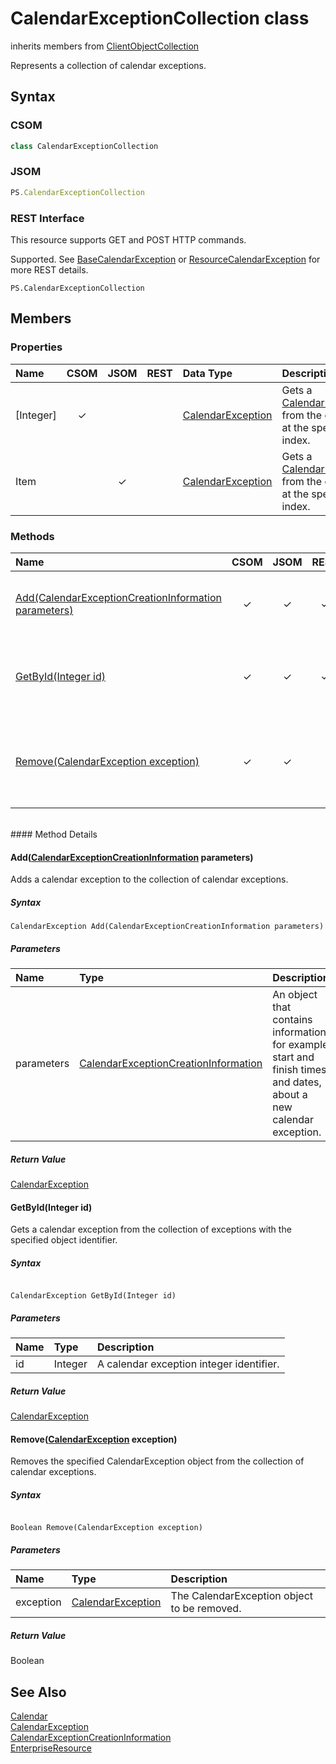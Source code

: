 [comment]: # (Name:CalendarExceptionCollection)
[comment]: # (Type:class)
[comment]: # (Status:Verified)

# <a name="name"></a>CalendarExceptionCollection class

inherits members from [ClientObjectCollection<CalendarException>](https://msdn.microsoft.com/EN-US/library/ee539303)<br/>

<a name="description"></a>Represents a collection of calendar exceptions.

## <a name="syntax"></a>Syntax

### CSOM

```C#
class CalendarExceptionCollection 
```
### JSOM

```JavaScript
PS.CalendarExceptionCollection
```
### REST Interface

This resource supports GET and POST HTTP commands.

Supported.  See [BaseCalendarException](BaseCalendarException.md) or [ResourceCalendarException](ResourceCalendarException.md) for more REST details.

```
PS.CalendarExceptionCollection
```

## <a name="members"></a>Members

### <a name="properties"></a>Properties

|**Name**|**CSOM**|**JSOM**|**REST**|**Data Type**|**Description**|
|:-----|:-----:|:-----:|:-----:|:-----|:-----|
|<a name="[Integer]"></a>[Integer]|&#x2713;|||[CalendarException](CalendarException.md)|Gets a [CalendarException](CalendarException.md) from the collection at the specified index.|
|<a name="Item"></a>Item||&#x2713;||[CalendarException](CalendarException.md)|Gets a [CalendarException](CalendarException.md) from the collection at the specified index.|

### <a name="methods"></a>Methods

|**Name**|**CSOM**|**JSOM**|**REST**|**Data Type**|**Description**|
|:-----|:-----:|:-----:|:-----:|:-----|:-----|
|[Add(CalendarExceptionCreationInformation parameters)](#Add_[CalendarExceptionCreationInformation]_CalendarExceptionCreationInformation.md__parameters_)|&#x2713;|&#x2713;|&#x2713;|[CalendarException](CalendarException.md)|Adds a calendar exception to the collection of calendar exceptions.|
|[GetById(Integer id)](#GetById_Integer_id_)|&#x2713;|&#x2713;|&#x2713;|[CalendarException](CalendarException.md)|Gets a calendar exception from the collection of exceptions with the specified object identifier.|
|[Remove(CalendarException exception)](#Remove_[CalendarException]_CalendarException.md__exception_)|&#x2713;|&#x2713;||Boolean|Removes the specified CalendarException object from the collection of calendar exceptions.|

<br/>
#### Method Details

#### <a name="Add_[CalendarExceptionCreationInformation]_CalendarExceptionCreationInformation.md__parameters_"></a>Add([CalendarExceptionCreationInformation](CalendarExceptionCreationInformation.md) parameters)



Adds a calendar exception to the collection of calendar exceptions.

##### Syntax

```
CalendarException Add(CalendarExceptionCreationInformation parameters)
```

##### Parameters

|**Name** |**Type**|**Description**|
|:------ |:----|:------ |
|parameters| [CalendarExceptionCreationInformation](CalendarExceptionCreationInformation.md) | An object that contains information, for example start and finish times and dates, about a new calendar exception.

##### Return Value

[CalendarException](CalendarException.md)

#### <a name="GetById_Integer_id_"></a>GetById(Integer id)


 
Gets a calendar exception from the collection of exceptions with the specified object identifier.

##### Syntax

```

CalendarException GetById(Integer id)

```

##### Parameters

|**Name** |**Type**|**Description**|
|:------ |:----|:------ |
|id| Integer | A calendar exception integer identifier.

##### Return Value

[CalendarException](CalendarException.md)

#### <a name="Remove_[CalendarException]_CalendarException.md__exception_"></a>Remove([CalendarException](CalendarException.md) exception)


 
Removes the specified CalendarException object from the collection of calendar exceptions.

##### Syntax

```

Boolean Remove(CalendarException exception)

```

##### Parameters

|**Name** |**Type**|**Description**|
|:------ |:----|:------ |
|exception| [CalendarException](CalendarException.md) | The CalendarException object to be removed.

##### Return Value

Boolean

## <a name="seeAlso"></a>See Also

[Calendar](Calendar.md)<br/>
[CalendarException](CalendarException.md)<br/>
[CalendarExceptionCreationInformation](CalendarExceptionCreationInformation.md)<br/>
[EnterpriseResource](EnterpriseResource.md)<br/>
